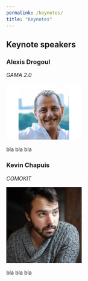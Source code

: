 ```yaml
---
permalink: /keynotes/
title: "Keynotes"
---
```


## Keynote speakers

### Alexis Drogoul 

*GAMA 2.0*

<img src="../_includes/alexisdrogoul432-2.jpg" width="200">

bla bla bla

### Kevin Chapuis 

*COMOKIT*

<img src="../_includes/KevinChapuis.jpg" width="200">

bla bla bla
